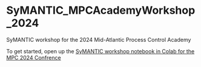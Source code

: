 # SyMANTIC_MPCAcademyWorkshop_2024
SyMANTIC workshop for the 2024 Mid-Atlantic Process Control  Academy


To get started, open up the [SyMANTIC workshop notebook in Colab for the MPC 2024 Confrence ](https://colab.research.google.com/drive/1fKzgvjjLjodj1qyjqTMXgeCE1NymClHr#scrollTo=oGOzMsPhc1YI)

